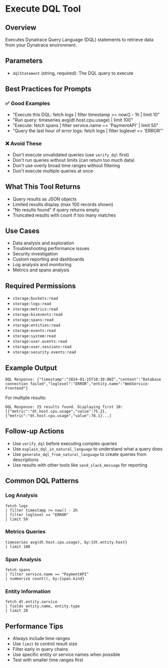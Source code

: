 # Execute DQL Tool

## Overview

Executes Dynatrace Query Language (DQL) statements to retrieve data from your Dynatrace environment.

## Parameters

- `dqlStatement` (string, required): The DQL query to execute

## Best Practices for Prompts

### ✅ Good Examples

- "Execute this DQL: fetch logs | filter timestamp >= now() - 1h | limit 10"
- "Run query: timeseries avg(dt.host.cpu.usage) | limit 100"
- "Execute: fetch spans | filter service.name == 'PaymentAPI' | limit 50"
- "Query the last hour of error logs: fetch logs | filter loglevel == 'ERROR'"

### ❌ Avoid These

- Don't execute unvalidated queries (use `verify_dql` first)
- Don't run queries without limits (can return too much data)
- Don't use overly broad time ranges without filtering
- Don't execute multiple queries at once

## What This Tool Returns

- Query results as JSON objects
- Limited results display (max 100 records shown)
- "No results found" if query returns empty
- Truncated results with count if too many matches

## Use Cases

- Data analysis and exploration
- Troubleshooting performance issues
- Security investigation
- Custom reporting and dashboards
- Log analysis and monitoring
- Metrics and spans analysis

## Required Permissions

- `storage:buckets:read`
- `storage:logs:read`
- `storage:metrics:read`
- `storage:bizevents:read`
- `storage:spans:read`
- `storage:entities:read`
- `storage:events:read`
- `storage:system:read`
- `storage:user.events:read`
- `storage:user.sessions:read`
- `storage:security.events:read`

## Example Output

```text
DQL Response: {"timestamp":"2024-01-15T10:30:00Z","content":"Database connection failed","loglevel":"ERROR","entity.name":"WebService-Frontend"}
```

For multiple results:

```text
DQL Response: 25 results found. Displaying first 10:
[{"metric":"dt.host.cpu.usage","value":75.2},{"metric":"dt.host.cpu.usage","value":78.1}...]
```

## Follow-up Actions

- Use `verify_dql` before executing complex queries
- Use `explain_dql_in_natural_language` to understand what a query does
- Use `generate_dql_from_natural_language` to create queries from descriptions
- Use results with other tools like `send_slack_message` for reporting

## Common DQL Patterns

### Log Analysis
```dql
fetch logs 
| filter timestamp >= now() - 2h 
| filter loglevel == "ERROR" 
| limit 50
```

### Metrics Queries
```dql
timeseries avg(dt.host.cpu.usage), by:{dt.entity.host}
| limit 100
```

### Span Analysis
```dql
fetch spans 
| filter service.name == "PaymentAPI" 
| summarize count(), by:{span.kind}
```

### Entity Information
```dql
fetch dt.entity.service
| fields entity.name, entity.type
| limit 20
```

## Performance Tips

- Always include time ranges
- Use `limit` to control result size
- Filter early in query chains
- Use specific entity or service names when possible
- Test with smaller time ranges first
